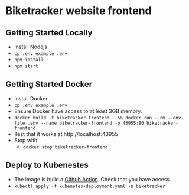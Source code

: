 # Biketracker website frontend

## Getting Started Locally
- Install Nodejs
- `cp .env_example .env`
- `npm install`
- `npm start`

## Getting Started Docker
- Install Docker
- `cp .env_example .env`
- Ensure Docker have access to at least 3GB memory. 
- `docker build -t biketracker-frontend . && docker run --rm --env-file .env --name biketracker-frontend -p 43955:80 biketracker-frontend`
- Test that it works at http://localhost:43955
- Stop with:
    - `docker stop biketracker-frontend`

## Deploy to Kubenestes
- The image is build a [Github Action](https://github.com/gimse/biketracker/actions/workflows/main-website.biketracker-frontend.yaml). Check that you have access.
- `kubectl apply -f kubenetes-deployment.yaml -n biketracker`